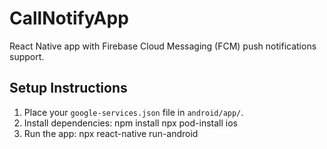 # CallNotifyApp

React Native app with Firebase Cloud Messaging (FCM) push notifications support.

## Setup Instructions

1. Place your `google-services.json` file in `android/app/`.
2. Install dependencies:
    npm install
    npx pod-install ios
3. Run the app:
    npx react-native run-android
